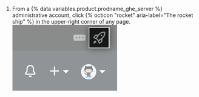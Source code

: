 1. From a {% data variables.product.prodname_ghe_server %} administrative account, click {% octicon "rocket" aria-label="The rocket ship" %} in the upper-right corner of any page.
![Rocketship icon for accessing site admin settings](/assets/images/enterprise/site-admin-settings/access-new-settings.png)
